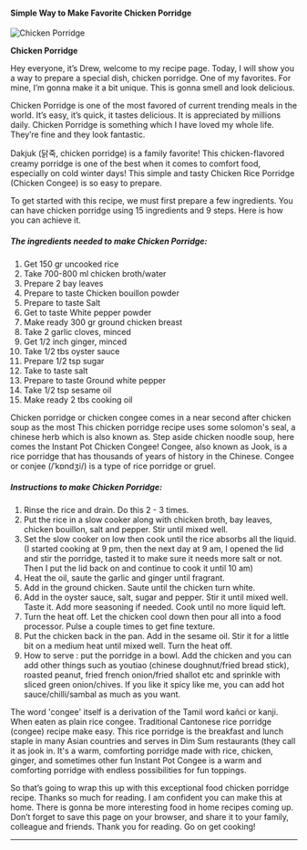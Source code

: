             

#### Simple Way to Make Favorite Chicken Porridge

![Chicken Porridge](https://img-global.cpcdn.com/recipes/51d5b0323df05335/751x532cq70/chicken-porridge-recipe-main-photo.jpg)

**Chicken Porridge**

Hey everyone, it’s Drew, welcome to my recipe page. Today, I will show you a way to prepare a special dish, chicken porridge. One of my favorites. For mine, I’m gonna make it a bit unique. This is gonna smell and look delicious.

Chicken Porridge is one of the most favored of current trending meals in the world. It’s easy, it’s quick, it tastes delicious. It is appreciated by millions daily. Chicken Porridge is something which I have loved my whole life. They’re fine and they look fantastic.

Dakjuk (닭죽, chicken porridge) is a family favorite! This chicken-flavored creamy porridge is one of the best when it comes to comfort food, especially on cold winter days! This simple and tasty Chicken Rice Porridge (Chicken Congee) is so easy to prepare.

To get started with this recipe, we must first prepare a few ingredients. You can have chicken porridge using 15 ingredients and 9 steps. Here is how you can achieve it.

##### The ingredients needed to make Chicken Porridge:

1.  Get 150 gr uncooked rice
2.  Take 700-800 ml chicken broth/water
3.  Prepare 2 bay leaves
4.  Prepare to taste Chicken bouillon powder
5.  Prepare to taste Salt
6.  Get to taste White pepper powder
7.  Make ready 300 gr ground chicken breast
8.  Take 2 garlic cloves, minced
9.  Get 1/2 inch ginger, minced
10.  Take 1/2 tbs oyster sauce
11.  Prepare 1/2 tsp sugar
12.  Take to taste salt
13.  Prepare to taste Ground white pepper
14.  Take 1/2 tsp sesame oil
15.  Make ready 2 tbs cooking oil

Chicken porridge or chicken congee comes in a near second after chicken soup as the most This chicken porridge recipe uses some solomon's seal, a chinese herb which is also known as. Step aside chicken noodle soup, here comes the Instant Pot Chicken Congee! Congee, also known as Jook, is a rice porridge that has thousands of years of history in the Chinese. Congee or conjee (/ˈkɒndʒi/) is a type of rice porridge or gruel.

##### Instructions to make Chicken Porridge:

1.  Rinse the rice and drain. Do this 2 - 3 times.
2.  Put the rice in a slow cooker along with chicken broth, bay leaves, chicken bouillon, salt and pepper. Stir until mixed well.
3.  Set the slow cooker on low then cook until the rice absorbs all the liquid. (I started cooking at 9 pm, then the next day at 9 am, I opened the lid and stir the porridge, tasted it to make sure it needs more salt or not. Then I put the lid back on and continue to cook it until 10 am)
4.  Heat the oil, saute the garlic and ginger until fragrant.
5.  Add in the ground chicken. Saute until the chicken turn white.
6.  Add in the oyster sauce, salt, sugar and pepper. Stir it until mixed well. Taste it. Add more seasoning if needed. Cook until no more liquid left.
7.  Turn the heat off. Let the chicken cool down then pour all into a food processor. Pulse a couple times to get fine texture.
8.  Put the chicken back in the pan. Add in the sesame oil. Stir it for a little bit on a medium heat until mixed well. Turn the heat off.
9.  How to serve : put the porridge in a bowl. Add the chicken and you can add other things such as youtiao (chinese doughnut/fried bread stick), roasted peanut, fried french onion/fried shallot etc and sprinkle with sliced green onion/chives. If you like it spicy like me, you can add hot sauce/chilli/sambal as much as you want.

The word 'congee' itself is a derivation of the Tamil word kañci or kanji. When eaten as plain rice congee. Traditional Cantonese rice porridge (congee) recipe make easy. This rice porridge is the breakfast and lunch staple in many Asian countries and serves in Dim Sum restaurants (they call it as jook in. It's a warm, comforting porridge made with rice, chicken, ginger, and sometimes other fun Instant Pot Congee is a warm and comforting porridge with endless possibilities for fun toppings.

So that’s going to wrap this up with this exceptional food chicken porridge recipe. Thanks so much for reading. I am confident you can make this at home. There is gonna be more interesting food in home recipes coming up. Don’t forget to save this page on your browser, and share it to your family, colleague and friends. Thank you for reading. Go on get cooking!

* * *